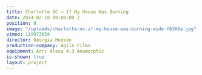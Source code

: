 ```yaml
---
title: Charlotte OC — If My House Was Burning
date: 2014-02-18 00:00:00 Z
position: 8
image: "/uploads/charlotte-oc-if-my-house-was-burning-wide-f6366a.jpg"
vimeo: 119973654
director: Georgia Hudson
production-company: Agile Films
equipment: Arri Alexa 4:3 Anamorphic
is-shown: true
layout: project
---
```


